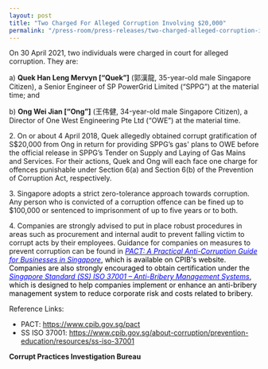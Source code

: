 ```yaml
---
layout: post
title: "Two Charged For Alleged Corruption Involving $20,000"
permalink: "/press-room/press-releases/two-charged-alleged-corruption-involving-20000"
---
```

On 30 April 2021, two individuals were charged in court for alleged corruption. They are:

a) **Quek Han Leng Mervyn [“Quek”]** (郭漢龍, 35-year-old male Singapore Citizen), a Senior Engineer of SP PowerGrid Limited (“SPPG”) at the material time; and

b) **Ong Wei Jian [“Ong”]** (王伟健, 34-year-old male Singapore Citizen), a Director of One West Engineering Pte Ltd (“OWE”) at the material time.

2\.        On or about 4 April 2018, Quek allegedly obtained corrupt gratification of S$20,000 from Ong in return for providing SPPG’s gas' plans to OWE before the official release in SPPG’s Tender on Supply and Laying of Gas Mains and Services. For their actions, Quek and Ong will each face one charge for offences punishable under Section 6(a) and Section 6(b) of the Prevention of Corruption Act, respectively.

3\.        Singapore adopts a strict zero-tolerance approach towards corruption. Any person who is convicted of a corruption offence can be fined up to $100,000 or sentenced to imprisonment of up to five years or to both.

4\.        Companies are strongly advised to put in place robust procedures in areas such as procurement and internal audit to prevent falling victim to corrupt acts by their employees. Guidance for companies on measures to prevent corruption can be found in <a href="https://www.cpib.gov.sg/pact"><em><span style="color: #0000ff;">PACT: A Practical Anti-Corruption Guide for Businesses in Singapore</span></em></a><span style="color: #000000;">, which is available on CPIB's website. Companies are also strongly encouraged to obtain certification under the <a href="https://www.cpib.gov.sg/about-corruption/prevention-education/resources/ss-iso-37001"><em><span style="color: #0000ff;">Singapore Standard (SS) ISO 37001 &ndash; Anti-Bribery Management Systems</span></em></a>, which is designed to help companies implement or enhance an anti-bribery management system to reduce corporate risk and costs related to bribery.&nbsp;</span></p>

Reference Links:
* PACT: <a href="https://www.cpib.gov.sg/pact">https://www.cpib.gov.sg/pact</a><br />
* SS ISO 37001: <a href="https://www.cpib.gov.sg/about-corruption/prevention-education/resources/ss-iso-37001">https://www.cpib.gov.sg/about-corruption/prevention-education/resources/ss-iso-37001</a>
 
**Corrupt Practices Investigation Bureau**
